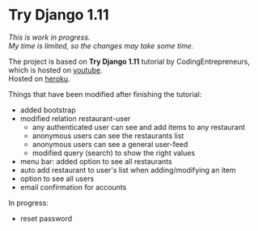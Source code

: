 # Try Django 1.11

<p class="text-muted">
    <i>
        This is work in progress.<br/>
        My time is limited, so the changes may take some time.
    </i>
</p>

<p>
    The project is based on <strong>Try Django 1.11</strong> tutorial by CodingEntrepreneurs, which is hosted on
    <a href="https://www.youtube.com/watch?v=yDv5FIAeyoY">youtube</a>.
    <br/>Hosted on <a href="https://gabriel-muy-picky.herokuapp.com/">heroku</a>.
</p>

Things that have been modified after finishing the tutorial:
<ul>
    <li>added bootstrap</li>
    <li>modified relation restaurant-user
        <ul>
            <li>any authenticated user can see and add items to any restaurant</li>
            <li>anonymous users can see the restaurants list</li>
            <li>anonymous users can see a general user-feed</li>
            <li>modified query (search) to show the right values</li>
        </ul>
    <li>menu bar: added option to see all restaurants</li>
    <li>auto add restaurant to user's list when adding/modifying an item</li>
    <li>option to see all users</li>
    <li>email confirmation for accounts</li>

</ul>

In progress:
<ul>
    <li>reset password</li>
</ul>
